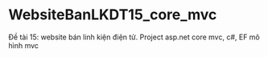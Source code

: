 # WebsiteBanLKDT15_core_mvc
Đề tài 15: website bán linh kiện điện tử. Project asp.net core mvc, c#, EF mô hình mvc
